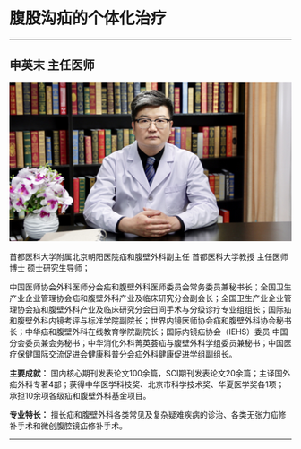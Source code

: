 # 腹股沟疝的个体化治疗

---

## 申英末 主任医师

![1679228933669](image/c05_020/1679228933669.png)

首都医科大学附属北京朝阳医院疝和腹壁外科副主任 首都医科大学教授 主任医师 博士 硕士研究生导师；

中国医师协会外科医师分会疝和腹壁外科医师委员会常务委员兼秘书长；全国卫生产业企业管理协会疝和腹壁外科产业及临床研究分会副会长；全国卫生产业企业管理协会疝和腹壁外科产业及临床研究分会日间手术与分级诊疗专业组组长；国际疝和腹壁外科内镜考评与标准学院副院长；世界内镜医师协会疝和腹壁外科协会秘书长；中华疝和腹壁外科在线教育学院副院长；国际内镜疝协会（IEHS）委员 中国分会委员兼会务秘书；中华消化外科菁英荟疝与腹壁外科学组委员兼秘书；中国医疗保健国际交流促进会健康科普分会疝外科健康促进学组副组长。


**主要成就：** 国内核心期刊发表论文100余篇，SCI期刊发表论文20余篇；主译国外疝外科专著4部；获得中华医学科技奖、北京市科学技术奖、华夏医学奖各1项；承担10余项各级疝和腹壁外科基金项目。


**专业特长：** 擅长疝和腹壁外科各类常见及复杂疑难疾病的诊治、各类无张力疝修补手术和微创腹腔镜疝修补手术。

---
